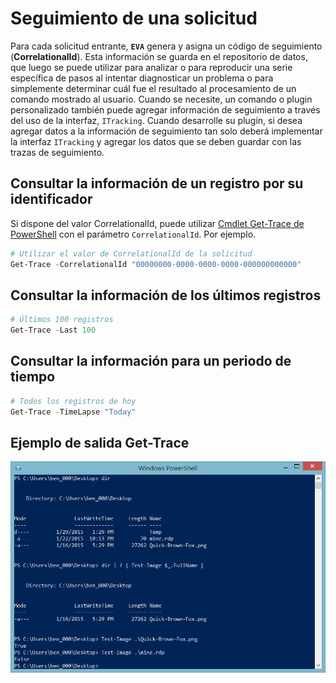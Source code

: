 # Seguimiento de una solicitud

Para cada solicitud entrante, **`EVA`** genera y asigna un código de seguimiento (**CorrelationalId**). Esta información se guarda en el repositorio de datos, que luego se puede utilizar para analizar o para reproducir una serie específica de pasos al intentar diagnosticar un problema o para simplemente determinar cuál fue el resultado al procesamiento de un comando mostrado al usuario. Cuando se necesite, un comando o plugin personalizado también puede agregar información de seguimiento a través del uso de la interfaz, `ITracking`. Cuando desarrolle su plugin, si desea agregar datos a la información de seguimiento tan solo deberá implementar la interfaz `ITracking` y agregar los datos que se deben guardar con las trazas de seguimiento.

## Consultar la información de un registro por su identificador

Si dispone del valor CorrelationalId, puede utilizar [Cmdlet Get-Trace de PowerShell](powershell-module.md) con el parámetro `CorrelationalId`. Por ejemplo.

```powershell
# Utilizar el valor de CorrelationalId de la solicitud
Get-Trace -CorrelationalId "00000000-0000-0000-0000-000000000000"
```

## Consultar la información de los últimos registros

```powershell
# Últimos 100 registros
Get-Trace -Last 100
```

## Consultar la información para un periodo de tiempo

```powershell
# Todos los registros de hoy
Get-Trace -TimeLapse "Today"
```

## Ejemplo de salida Get-Trace

![Ejemplo de salida](../images/powershell-output-sample.png "Ejemplo de salida")
